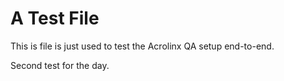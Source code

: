 # A Test File

This is file is just used to test the Acrolinx QA setup end-to-end.

Second test for the day.
